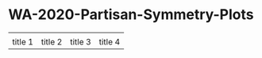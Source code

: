 # WA-2020-Partisan-Symmetry-Plots

<table> <tr><td><img src=""></td><td><img src=""></td><td><img src=""></td><td><img src=""></td></tr> <tr><td>title 1</td><td>title 2</td><td>title 3</td><td>title 4</td></tr> </table>
